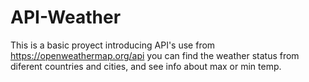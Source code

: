 # API-Weather
This is a basic proyect introducing API's use from https://openweathermap.org/api
you can find the weather status from diferent countries and cities, and see info about max or min temp.
